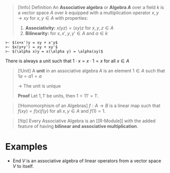>[!info] Definition
>An **Associative algebra** or **Algebra $A$** over a field $k$ is a vector space $A$ over $k$ equipped with a multiplication operator  $x,y \to xy$ for $x,y \in A$ with properties:
>
>1. **Associativity:**   $x(yz) = (xy)z$   for $x,y,z \in A$ 
>2. **Bilinearity:**   for $x,x',y,y' \in A$  and  $\alpha \in k$
>
	>- $(x+x')y = xy + x'y$ 
	>- $x(y+y') = xy + xy'$
	>- $(\alpha x)y = x(\alpha y) = \alpha(xy)$
>
There is always a unit such that $1 \cdot x = x \cdot 1 = x$  for all $x \in A$

>[!Unit]
>A **unit** in an associative algebra $A$ is an element $1 \in A$ such that $1a = a1 = a$
>
>-> The unit is unique
>
>**Proof**
>Let $1,1'$ be units, then $1 = 11' = 1'$.


> [!Homomorphism of an Algebras]
> $f:A\to B$ is a linear map such that $f(xy) = f(x)f(y)$ for all $x,y \in A$ and $f(1)= 1$.

>[!tip] Every Associative Algebra is an [[R-Module]] with the added feature of having **bilinear and associative multiplication**.

# Examples

-  $\textrm{End}\:V$ is an associative algebra of linear operators from a vector space $V$ to itself.

